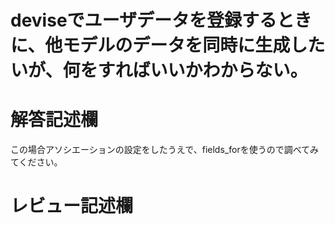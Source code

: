# deviseでユーザデータを登録するときに、他モデルのデータを同時に生成したいが、何をすればいいかわからない。
# 解答記述欄
この場合アソシエーションの設定をしたうえで、fields_forを使うので調べてみてください。


# レビュー記述欄
